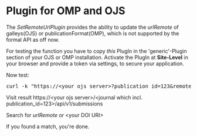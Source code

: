 # Plugin for OMP and OJS

The _SetRemoteUrlPlugin_ provides the ability to update the _urlRemote_ of galleys(OJS) or publicationFormat(OMP), which is not supported by the formal API as off now.

For testing the function you have to copy _this_ PlugIn in the 'generic'-Plugin section of your OJS or OMP installation.
Activate the PlugIn at **Site-Level** in your browser and provide a token via settings, to secure your application.

Now test:

<pre>curl -k "https://&lt;your ojs server&gt;?publication_id=123&remote_url=&lt;your DOI URI&gt;&token=&lt;token in Plugin settings&gt;"</pre>

Visit result https://&lt;your ojs server&gt;/&lt;journal which incl. publication_id=123&gt;/api/v1/submissions

Search for _urlRemote_ or &lt;your DOI URI&gt;

If you found a match, you're done.
